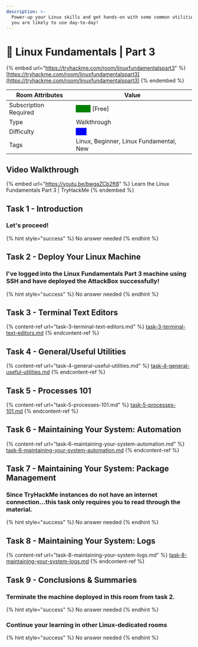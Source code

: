 ```yaml
---
description: >-
  Power-up your Linux skills and get hands-on with some common utilities that
  you are likely to use day-to-day!
---
```


# 🐧 Linux Fundamentals | Part 3

{% embed url="https://tryhackme.com/room/linuxfundamentalspart3" %}
[https://tryhackme.com/room/linuxfundamentalspart3](https://tryhackme.com/room/linuxfundamentalspart3)
{% endembed %}



| Room Attributes       | Value                                                                   |
| --------------------- | ----------------------------------------------------------------------- |
| Subscription Required |  <mark style="color:green;background-color:green;">False</mark> \[Free] |
| Type                  | Walkthrough                                                             |
| Difficulty            |  <mark style="color:blue;background-color:blue;">Info</mark>            |
| Tags                  | Linux, Beginner, Linux Fundamental, New                                 |

## Video Walkthrough

{% embed url="https://youtu.be/bwgaZCb2ft8" %}
Learn the Linux Fundamentals Part 3 | TryHackMe
{% endembed %}

## Task 1 - Introduction

### Let's proceed!

{% hint style="success" %}
No answer needed
{% endhint %}

## Task 2 - Deploy Your Linux Machine

### I've logged into the Linux Fundamentals Part 3 machine using SSH and have deployed the AttackBox successfully!

{% hint style="success" %}
No answer needed
{% endhint %}

## Task 3 - Terminal Text Editors

{% content-ref url="task-3-terminal-text-editors.md" %}
[task-3-terminal-text-editors.md](task-3-terminal-text-editors.md)
{% endcontent-ref %}

## Task 4 - General/Useful Utilities

{% content-ref url="task-4-general-useful-utilities.md" %}
[task-4-general-useful-utilities.md](task-4-general-useful-utilities.md)
{% endcontent-ref %}

## Task 5 - Processes 101

{% content-ref url="task-5-processes-101.md" %}
[task-5-processes-101.md](task-5-processes-101.md)
{% endcontent-ref %}

## Task 6 - Maintaining Your System: Automation

{% content-ref url="task-6-maintaining-your-system-automation.md" %}
[task-6-maintaining-your-system-automation.md](task-6-maintaining-your-system-automation.md)
{% endcontent-ref %}

## Task 7 - Maintaining Your System: Package Management

### Since TryHackMe instances do not have an internet connection...this task only requires you to read through the material.

{% hint style="success" %}
No answer needed
{% endhint %}

## Task 8 - Maintaining Your System: Logs

{% content-ref url="task-8-maintaining-your-system-logs.md" %}
[task-8-maintaining-your-system-logs.md](task-8-maintaining-your-system-logs.md)
{% endcontent-ref %}

## Task 9 - Conclusions & Summaries

### Terminate the machine deployed in this room from task 2.

{% hint style="success" %}
No answer needed
{% endhint %}

### Continue your learning in other Linux-dedicated rooms

{% hint style="success" %}
No answer needed
{% endhint %}

